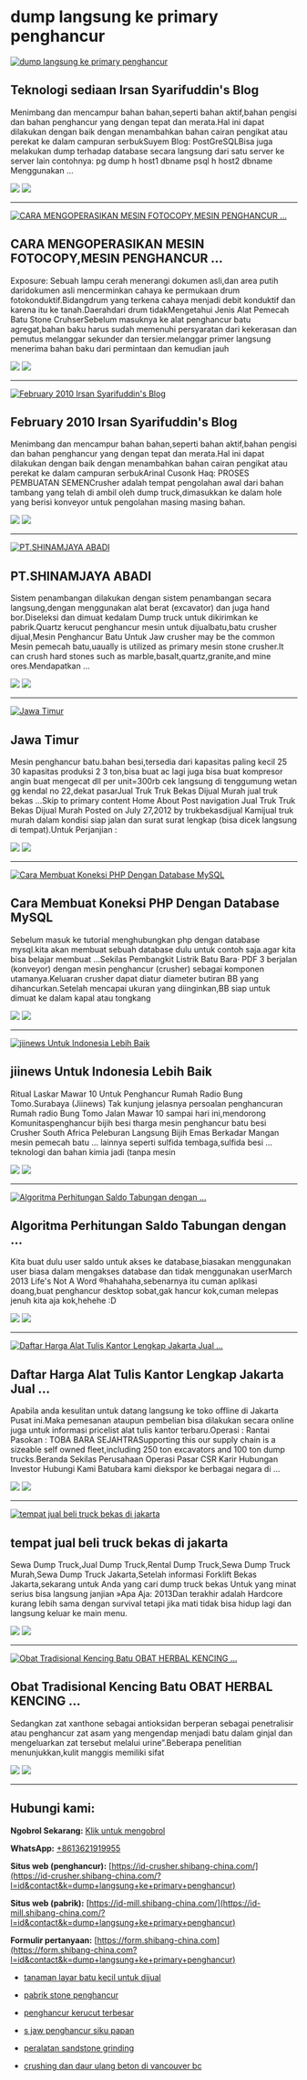 # dump langsung ke primary penghancur

<a href="https://swt.shibang-china.com/?l=id&img&k=dump+langsung+ke+primary+penghancur" target="_blank">![dump langsung ke primary penghancur](http://static.shibang-china.com/all-800x300/253.jpg)</a>

## Teknologi sediaan Irsan Syarifuddin's Blog
Menimbang dan mencampur bahan bahan,seperti bahan aktif,bahan pengisi dan bahan penghancur yang dengan tepat dan merata.Hal ini dapat dilakukan dengan baik dengan menambahkan bahan cairan pengikat atau perekat ke dalam campuran serbukSuyem Blog: PostGreSQLBisa juga melakukan dump terhadap database secara langsung dari satu server ke server lain contohnya: pg dump h host1 dbname psql h host2 dbname Menggunakan …


<a href="https://whatsapp.shibangsoft.com/WhatsApp.php" target="_blank" title="WhatsApp">![](http://static.shibang-china.com/icon/whatsapp.png)</a> <a href="https://swt.shibang-china.com/?l=id&icon&k=dump+langsung+ke+primary+penghancur" target="_blank">![](http://static.shibang-china.com/icon/chat-id.png)</a>

---

<a href="https://swt.shibang-china.com/?l=id&img&k=dump+langsung+ke+primary+penghancur" target="_blank">![CARA MENGOPERASIKAN MESIN FOTOCOPY,MESIN PENGHANCUR …](http://static.shibang-china.com/all-800x300/1218.jpg)</a>

## CARA MENGOPERASIKAN MESIN FOTOCOPY,MESIN PENGHANCUR …
Exposure: Sebuah lampu cerah menerangi dokumen asli,dan area putih daridokumen asli mencerminkan cahaya ke permukaan drum fotokonduktif.Bidangdrum yang terkena cahaya menjadi debit konduktif dan karena itu ke tanah.Daerahdari drum tidakMengetahui Jenis Alat Pemecah Batu Stone CruhserSebelum masuknya ke alat penghancur batu agregat,bahan baku harus sudah memenuhi persyaratan dari kekerasan dan pemutus melanggar sekunder dan tersier.melanggar primer langsung menerima bahan baku dari permintaan dan kemudian jauh


<a href="https://whatsapp.shibangsoft.com/WhatsApp.php" target="_blank" title="WhatsApp">![](http://static.shibang-china.com/icon/whatsapp.png)</a> <a href="https://swt.shibang-china.com/?l=id&icon&k=dump+langsung+ke+primary+penghancur" target="_blank">![](http://static.shibang-china.com/icon/chat-id.png)</a>

---

<a href="https://swt.shibang-china.com/?l=id&img&k=dump+langsung+ke+primary+penghancur" target="_blank">![February 2010 Irsan Syarifuddin's Blog](http://static.shibang-china.com/all-800x300/1265.jpg)</a>

## February 2010 Irsan Syarifuddin's Blog
Menimbang dan mencampur bahan bahan,seperti bahan aktif,bahan pengisi dan bahan penghancur yang dengan tepat dan merata.Hal ini dapat dilakukan dengan baik dengan menambahkan bahan cairan pengikat atau perekat ke dalam campuran serbukArinal Cusonk Haq: PROSES PEMBUATAN SEMENCrusher adalah tempat pengolahan awal dari bahan tambang yang telah di ambil oleh dump truck,dimasukkan ke dalam hole yang berisi konveyor untuk pengolahan masing masing bahan.


<a href="https://whatsapp.shibangsoft.com/WhatsApp.php" target="_blank" title="WhatsApp">![](http://static.shibang-china.com/icon/whatsapp.png)</a> <a href="https://swt.shibang-china.com/?l=id&icon&k=dump+langsung+ke+primary+penghancur" target="_blank">![](http://static.shibang-china.com/icon/chat-id.png)</a>

---

<a href="https://swt.shibang-china.com/?l=id&img&k=dump+langsung+ke+primary+penghancur" target="_blank">![PT.SHINAMJAYA ABADI](http://static.shibang-china.com/all-800x300/717.jpg)</a>

## PT.SHINAMJAYA ABADI
Sistem penambangan dilakukan dengan sistem penambangan secara langsung,dengan menggunakan alat berat (excavator) dan juga hand bor.Diseleksi dan dimuat kedalam Dump truck untuk dikirimkan ke pabrik.Quartz kerucut penghancur mesin untuk dijualbatu,batu crusher dijual,Mesin Penghancur Batu Untuk Jaw crusher may be the common Mesin pemecah batu,uaually is utilized as primary mesin stone crusher.It can crush hard stones such as marble,basalt,quartz,granite,and mine ores.Mendapatkan …


<a href="https://whatsapp.shibangsoft.com/WhatsApp.php" target="_blank" title="WhatsApp">![](http://static.shibang-china.com/icon/whatsapp.png)</a> <a href="https://swt.shibang-china.com/?l=id&icon&k=dump+langsung+ke+primary+penghancur" target="_blank">![](http://static.shibang-china.com/icon/chat-id.png)</a>

---

<a href="https://swt.shibang-china.com/?l=id&img&k=dump+langsung+ke+primary+penghancur" target="_blank">![Jawa Timur](http://static.shibang-china.com/all-800x300/1112.jpg)</a>

## Jawa Timur
Mesin penghancur batu.bahan besi,tersedia dari kapasitas paling kecil 25 30 kapasitas produksi 2 3 ton,bisa buat ac lagi juga bisa buat kompresor angin buat mengecat dll per unit=300rb cek langsung di tenggumung wetan gg kendal no 22,dekat pasarJual Truk Truk Bekas Dijual Murah jual truk bekas …Skip to primary content Home About Post navigation Jual Truk Truk Bekas Dijual Murah Posted on July 27,2012 by trukbekasdijual Kamijual truk murah dalam kondisi siap jalan dan surat surat lengkap (bisa dicek langsung di tempat).Untuk Perjanjian :


<a href="https://whatsapp.shibangsoft.com/WhatsApp.php" target="_blank" title="WhatsApp">![](http://static.shibang-china.com/icon/whatsapp.png)</a> <a href="https://swt.shibang-china.com/?l=id&icon&k=dump+langsung+ke+primary+penghancur" target="_blank">![](http://static.shibang-china.com/icon/chat-id.png)</a>

---

<a href="https://swt.shibang-china.com/?l=id&img&k=dump+langsung+ke+primary+penghancur" target="_blank">![Cara Membuat Koneksi PHP Dengan Database MySQL](http://static.shibang-china.com/all-800x300/760.jpg)</a>

## Cara Membuat Koneksi PHP Dengan Database MySQL
Sebelum masuk ke tutorial menghubungkan php dengan database mysql.kita akan membuat sebuah database dulu untuk contoh saja.agar kita bisa belajar membuat …Sekilas Pembangkit Listrik Batu Bara· PDF 3 berjalan (konveyor) dengan mesin penghancur (crusher) sebagai komponen utamanya.Keluaran crusher dapat diatur diameter butiran BB yang dihancurkan.Setelah mencapai ukuran yang diinginkan,BB siap untuk dimuat ke dalam kapal atau tongkang


<a href="https://whatsapp.shibangsoft.com/WhatsApp.php" target="_blank" title="WhatsApp">![](http://static.shibang-china.com/icon/whatsapp.png)</a> <a href="https://swt.shibang-china.com/?l=id&icon&k=dump+langsung+ke+primary+penghancur" target="_blank">![](http://static.shibang-china.com/icon/chat-id.png)</a>

---

<a href="https://swt.shibang-china.com/?l=id&img&k=dump+langsung+ke+primary+penghancur" target="_blank">![jiinews Untuk Indonesia Lebih Baik](http://static.shibang-china.com/all-800x300/1260.jpg)</a>

## jiinews Untuk Indonesia Lebih Baik
Ritual Laskar Mawar 10 Untuk Penghancur Rumah Radio Bung Tomo.Surabaya (Jiinews) Tak kunjung jelasnya persoalan penghancuran Rumah radio Bung Tomo Jalan Mawar 10 sampai hari ini,mendorong Komunitaspenghancur bijih besi tharga mesin penghancur batu besi Crusher South Africa Peleburan Langsung Bijih Emas Berkadar Mangan mesin pemecah batu … lainnya seperti sulfida tembaga,sulfida besi … teknologi dan bahan kimia jadi (tanpa mesin


<a href="https://whatsapp.shibangsoft.com/WhatsApp.php" target="_blank" title="WhatsApp">![](http://static.shibang-china.com/icon/whatsapp.png)</a> <a href="https://swt.shibang-china.com/?l=id&icon&k=dump+langsung+ke+primary+penghancur" target="_blank">![](http://static.shibang-china.com/icon/chat-id.png)</a>

---

<a href="https://swt.shibang-china.com/?l=id&img&k=dump+langsung+ke+primary+penghancur" target="_blank">![Algoritma Perhitungan Saldo Tabungan dengan …](http://static.shibang-china.com/all-800x300/388.jpg)</a>

## Algoritma Perhitungan Saldo Tabungan dengan …
Kita buat dulu user saldo untuk akses ke database,biasakan menggunakan user biasa dalam mengakses database dan tidak menggunakan userMarch 2013 Life's Not A Word ®hahahaha,sebenarnya itu cuman aplikasi doang,buat penghancur desktop sobat,gak hancur kok,cuman melepas jenuh kita aja kok,hehehe :D


<a href="https://whatsapp.shibangsoft.com/WhatsApp.php" target="_blank" title="WhatsApp">![](http://static.shibang-china.com/icon/whatsapp.png)</a> <a href="https://swt.shibang-china.com/?l=id&icon&k=dump+langsung+ke+primary+penghancur" target="_blank">![](http://static.shibang-china.com/icon/chat-id.png)</a>

---

<a href="https://swt.shibang-china.com/?l=id&img&k=dump+langsung+ke+primary+penghancur" target="_blank">![Daftar Harga Alat Tulis Kantor Lengkap Jakarta Jual …](http://static.shibang-china.com/all-800x300/159.jpg)</a>

## Daftar Harga Alat Tulis Kantor Lengkap Jakarta Jual …
Apabila anda kesulitan untuk datang langsung ke toko offline di Jakarta Pusat ini.Maka pemesanan ataupun pembelian bisa dilakukan secara online juga untuk informasi pricelist alat tulis kantor terbaru.Operasi : Rantai Pasokan : TOBA BARA SEJAHTRASupporting this our supply chain is a sizeable self owned fleet,including 250 ton excavators and 100 ton dump trucks.Beranda Sekilas Perusahaan Operasi Pasar CSR Karir Hubungan Investor Hubungi Kami Batubara kami diekspor ke berbagai negara di …


<a href="https://whatsapp.shibangsoft.com/WhatsApp.php" target="_blank" title="WhatsApp">![](http://static.shibang-china.com/icon/whatsapp.png)</a> <a href="https://swt.shibang-china.com/?l=id&icon&k=dump+langsung+ke+primary+penghancur" target="_blank">![](http://static.shibang-china.com/icon/chat-id.png)</a>

---

<a href="https://swt.shibang-china.com/?l=id&img&k=dump+langsung+ke+primary+penghancur" target="_blank">![tempat jual beli truck bekas di jakarta](http://static.shibang-china.com/all-800x300/998.jpg)</a>

## tempat jual beli truck bekas di jakarta
Sewa Dump Truck,Jual Dump Truck,Rental Dump Truck,Sewa Dump Truck Murah,Sewa Dump Truck Jakarta,Setelah informasi Forklift Bekas Jakarta,sekarang untuk Anda yang cari dump truck bekas Untuk yang minat serius bisa langsung janjian »Apa Aja: 2013Dan terakhir adalah Hardcore kurang lebih sama dengan survival tetapi jika mati tidak bisa hidup lagi dan langsung keluar ke main menu.


<a href="https://whatsapp.shibangsoft.com/WhatsApp.php" target="_blank" title="WhatsApp">![](http://static.shibang-china.com/icon/whatsapp.png)</a> <a href="https://swt.shibang-china.com/?l=id&icon&k=dump+langsung+ke+primary+penghancur" target="_blank">![](http://static.shibang-china.com/icon/chat-id.png)</a>

---

<a href="https://swt.shibang-china.com/?l=id&img&k=dump+langsung+ke+primary+penghancur" target="_blank">![Obat Tradisional Kencing Batu OBAT HERBAL KENCING …](http://static.shibang-china.com/all-800x300/644.jpg)</a>

## Obat Tradisional Kencing Batu OBAT HERBAL KENCING …
Sedangkan zat xanthone sebagai antioksidan berperan sebagai penetralisir atau penghancur zat asam yang mengendap menjadi batu dalam ginjal dan mengeluarkan zat tersebut melalui urine”.Beberapa penelitian menunjukkan,kulit manggis memiliki sifat

<a href="https://whatsapp.shibangsoft.com/WhatsApp.php" target="_blank" title="WhatsApp">![](http://static.shibang-china.com/icon/whatsapp.png)</a> <a href="https://swt.shibang-china.com/?l=id&icon&k=dump+langsung+ke+primary+penghancur" target="_blank">![](http://static.shibang-china.com/icon/chat-id.png)</a>

---
## Hubungi kami:

**Ngobrol Sekarang:** [Klik untuk mengobrol](https://swt.shibang-china.com?l=id&contact&k=dump+langsung+ke+primary+penghancur)

**WhatsApp:**  [+8613621919955](https://whatsapp.shibangsoft.com/WhatsApp.php)

**Situs web (penghancur):** [https://id-crusher.shibang-china.com/](https://id-crusher.shibang-china.com/?l=id&contact&k=dump+langsung+ke+primary+penghancur)

**Situs web (pabrik):** [https://id-mill.shibang-china.com/](https://id-mill.shibang-china.com/?l=id&contact&k=dump+langsung+ke+primary+penghancur)

**Formulir pertanyaan:** [https://form.shibang-china.com](https://form.shibang-china.com?l=id&contact&k=dump+langsung+ke+primary+penghancur)

* [tanaman layar batu kecil untuk dijual](../28/tanaman%20layar%20batu%20kecil%20untuk%20dijual.md)

* [pabrik stone penghancur](../21/pabrik%20stone%20penghancur.md)

* [penghancur kerucut terbesar](../21/penghancur%20kerucut%20terbesar.md)

* [s jaw penghancur siku papan](../24/s%20jaw%20penghancur%20siku%20papan.md)

* [peralatan sandstone grinding](../30/peralatan%20sandstone%20grinding.md)

* [crushing dan daur ulang beton di vancouver bc](../19/crushing%20dan%20daur%20ulang%20beton%20di%20vancouver%20bc.md)